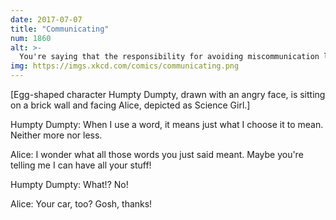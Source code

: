 ```yaml
---
date: 2017-07-07
title: "Communicating"
num: 1860
alt: >-
  You're saying that the responsibility for avoiding miscommunication lies entirely with the listener, not the speaker, which explains why you haven't been able to convince anyone to help you down from that wall.
img: https://imgs.xkcd.com/comics/communicating.png
---
```

[Egg-shaped character Humpty Dumpty, drawn with an angry face, is sitting on a brick wall and facing Alice, depicted as Science Girl.]

Humpty Dumpty: When I use a word, it means just what I choose it to mean. Neither more nor less.

Alice: I wonder what all those words you just said meant. Maybe you're telling me I can have all your stuff!

Humpty Dumpty: What!? No!

Alice: Your car, too? Gosh, thanks!